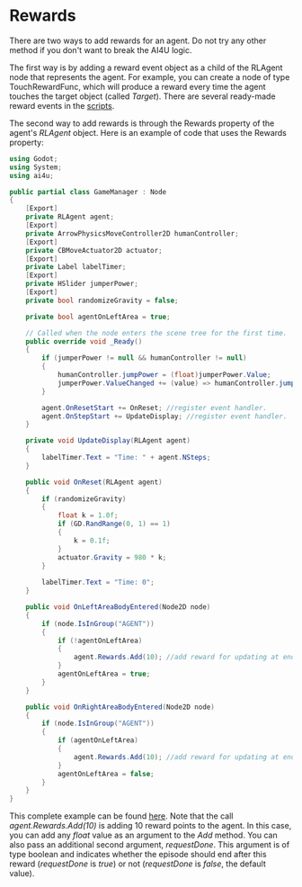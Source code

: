 # Rewards

There are two ways to add rewards for an agent. Do not try any other method if you don't want to break the AI4U logic.

The first way is by adding a reward event object as a child of the RLAgent node that represents the agent. For example, you can create a node of type TouchRewardFunc, which will produce a reward every time the agent touches the target object (called *Target*). There are several ready-made reward events in the [scripts](../addons/ai4u/dotnet/scripts/RL/events).

The second way to add rewards is through the Rewards property of the agent's *RLAgent* object. Here is an example of code that uses the Rewards property:

```c#
using Godot;
using System;
using ai4u;

public partial class GameManager : Node
{
	[Export]
	private RLAgent agent;
	[Export]
	private ArrowPhysicsMoveController2D humanController;
	[Export]
	private CBMoveActuator2D actuator;
	[Export]
	private Label labelTimer;
	[Export]
	private HSlider jumperPower;
	[Export]
	private bool randomizeGravity = false;

	private bool agentOnLeftArea = true;

	// Called when the node enters the scene tree for the first time.
	public override void _Ready()
	{
		if (jumperPower != null && humanController != null)
		{
			humanController.jumpPower = (float)jumperPower.Value;
			jumperPower.ValueChanged += (value) => humanController.jumpPower = (float)value;
		}

		agent.OnResetStart += OnReset; //register event handler.
		agent.OnStepStart += UpdateDisplay; //register event handler.
	}

	private void UpdateDisplay(RLAgent agent)
	{
		labelTimer.Text = "Time: " + agent.NSteps;
	}

	public void OnReset(RLAgent agent)
	{
		if (randomizeGravity)
		{	
			float k = 1.0f;
			if (GD.RandRange(0, 1) == 1)
			{
				k = 0.1f;
			}
			actuator.Gravity = 980 * k;	
		}
	
		labelTimer.Text = "Time: 0";
	}

	public void OnLeftAreaBodyEntered(Node2D node)
	{
		if (node.IsInGroup("AGENT"))
		{
			if (!agentOnLeftArea)
			{
				agent.Rewards.Add(10); //add reward for updating at end of current time step.
			}
			agentOnLeftArea = true;
		}
	}

	public void OnRightAreaBodyEntered(Node2D node)
	{
		if (node.IsInGroup("AGENT"))
		{
			if (agentOnLeftArea)
			{
				agent.Rewards.Add(10); //add reward for updating at end of current time step.
			}
			agentOnLeftArea = false;
		}
	}
}
```

This complete example can be found [here](.). Note that the call *agent.Rewards.Add(10)* is adding 10 reward points to the agent. In this case, you can add any *float* value as an argument to the *Add* method. You can also pass an additional second argument, *requestDone*. This argument is of type boolean and indicates whether the episode should end after this reward (*requestDone* is *true*) or not (*requestDone* is *false*, the default value).
